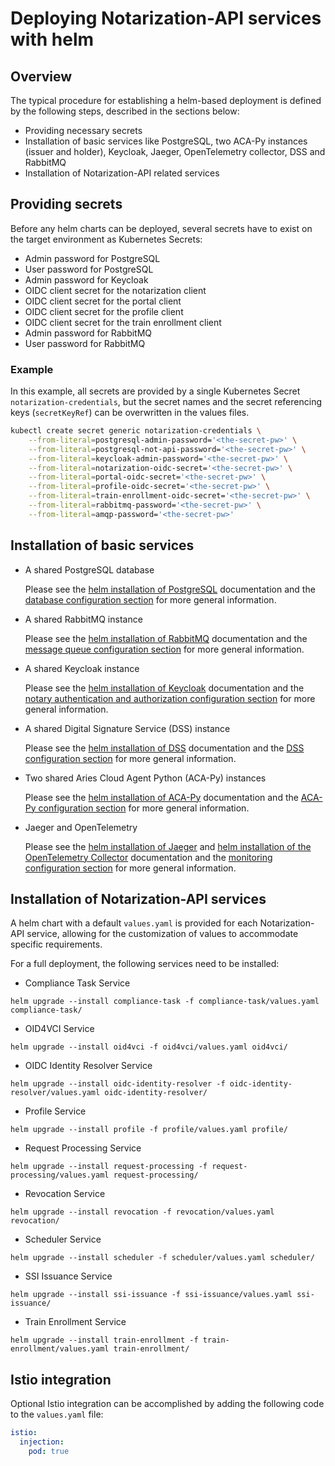# Deploying Notarization-API services with helm

## Overview

The typical procedure for establishing a helm-based deployment is defined by the
following steps, described in the sections below:

- Providing necessary secrets
- Installation of basic services like PostgreSQL, two ACA-Py instances (issuer and holder), Keycloak, Jaeger, OpenTelemetry collector, DSS and RabbitMQ
- Installation of Notarization-API related services

## Providing secrets

Before any helm charts can be deployed, several secrets have to exist on the
target environment as Kubernetes Secrets:

- Admin password for PostgreSQL
- User password for PostgreSQL
- Admin password for Keycloak
- OIDC client secret for the notarization client
- OIDC client secret for the portal client
- OIDC client secret for the profile client
- OIDC client secret for the train enrollment client
- Admin password for RabbitMQ
- User password for RabbitMQ

### Example

In this example, all secrets are provided by a single Kubernetes Secret
`notarization-credentials`, but the secret names and the secret referencing keys
(`secretKeyRef`) can be overwritten in the values files.

```sh
kubectl create secret generic notarization-credentials \
    --from-literal=postgresql-admin-password='<the-secret-pw>' \
    --from-literal=postgresql-not-api-password='<the-secret-pw>' \
    --from-literal=keycloak-admin-password='<the-secret-pw>' \
    --from-literal=notarization-oidc-secret='<the-secret-pw>' \
    --from-literal=portal-oidc-secret='<the-secret-pw>' \
    --from-literal=profile-oidc-secret='<the-secret-pw>' \
    --from-literal=train-enrollment-oidc-secret='<the-secret-pw>' \
    --from-literal=rabbitmq-password='<the-secret-pw>' \
    --from-literal=amqp-password='<the-secret-pw>'
```

## Installation of basic services

- A shared PostgreSQL database

  Please see the [helm installation of PostgreSQL](postgresql/postgresql.md)
  documentation and the [database configuration
  section](../../documentation/admin/database.md) for more general information.

- A shared RabbitMQ instance

  Please see the [helm installation of RabbitMQ](rabbitmq/rabbitmq.md)
  documentation and the [message queue configuration
  section](../../documentation/admin/message-queue.md) for more general information.

- A shared Keycloak instance

  Please see the [helm installation of Keycloak](keycloak/keycloak.md)
  documentation and the [notary authentication and authorization configuration
  section](../../documentation/admin/auth.md) for more general information.

- A shared Digital Signature Service (DSS) instance

  Please see the [helm installation of DSS](dss/dss.md)
  documentation and the [DSS configuration
  section](../../documentation/admin/dss.md) for more general information.

- Two shared Aries Cloud Agent Python (ACA-Py) instances

  Please see the [helm installation of ACA-Py](acapy/acapy.md)
  documentation and the [ACA-Py configuration
  section](../../documentation/admin/acapy.md) for more general information.

- Jaeger and OpenTelemetry

  Please see the [helm installation of Jaeger](jaeger/jaeger.md) and [helm
  installation of the OpenTelemetry Collector](otel-collector/otel-collector.md)
  documentation and the [monitoring configuration
  section](../../documentation/admin/monitoring.md) for more general information.

## Installation of Notarization-API services

A helm chart with a default `values.yaml` is provided for each Notarization-API
service, allowing for the customization of values to accommodate specific
requirements.

For a full deployment, the following services need to be installed:

- Compliance Task Service

`helm upgrade --install compliance-task -f compliance-task/values.yaml compliance-task/`

- OID4VCI Service

`helm upgrade --install oid4vci -f oid4vci/values.yaml oid4vci/`

- OIDC Identity Resolver Service

`helm upgrade --install oidc-identity-resolver -f oidc-identity-resolver/values.yaml oidc-identity-resolver/`

- Profile Service

`helm upgrade --install profile -f profile/values.yaml profile/`

- Request Processing Service

`helm upgrade --install request-processing -f request-processing/values.yaml request-processing/`

- Revocation Service

`helm upgrade --install revocation -f revocation/values.yaml revocation/`

- Scheduler Service

`helm upgrade --install scheduler -f scheduler/values.yaml scheduler/`

- SSI Issuance Service

`helm upgrade --install ssi-issuance -f ssi-issuance/values.yaml ssi-issuance/`

- Train Enrollment Service

`helm upgrade --install train-enrollment -f train-enrollment/values.yaml train-enrollment/`

## Istio integration

Optional Istio integration can be accomplished by adding the following code to the `values.yaml` file:

```yaml
istio:
  injection:
    pod: true
```
